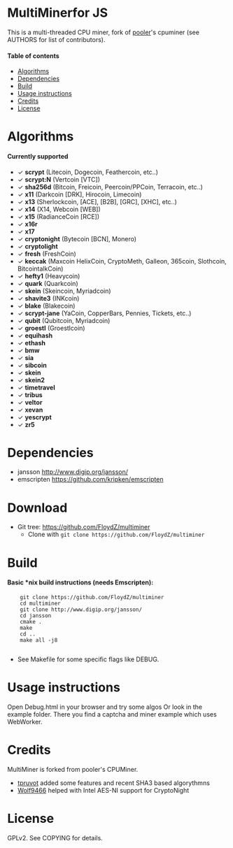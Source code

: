 MultiMinerfor JS
================
This is a multi-threaded CPU miner,
fork of [pooler](//github.com/pooler)'s cpuminer (see AUTHORS for list of contributors).

#### Table of contents

* [Algorithms](#algorithms)
* [Dependencies](#dependencies)
* [Build](#build)
* [Usage instructions](#usage-instructions)
* [Credits](#credits)
* [License](#license)

Algorithms
==========
#### Currently supported
 * ✓ __scrypt__ (Litecoin, Dogecoin, Feathercoin, etc..)
 * ✓ __scrypt:N__ (Vertcoin [VTC])
 * ✓ __sha256d__ (Bitcoin, Freicoin, Peercoin/PPCoin, Terracoin, etc..)
 * ✓ __x11__ (Darkcoin [DRK], Hirocoin, Limecoin)
 * ✓ __x13__ (Sherlockcoin, [ACE], [B2B], [GRC], [XHC], etc..)
 * ✓ __x14__ (X14, Webcoin [WEB])
 * ✓ __x15__ (RadianceCoin [RCE])
 * ✓ __x16r__ 
 * ✓ __x17__ 
 * ✓ __cryptonight__ (Bytecoin [BCN], Monero)
 * ✓ __cryptolight__ 
 * ✓ __fresh__ (FreshCoin)
 * ✓ __keccak__ (Maxcoin  HelixCoin, CryptoMeth, Galleon, 365coin, Slothcoin, BitcointalkCoin)
 * ✓ __hefty1__ (Heavycoin)
 * ✓ __quark__ (Quarkcoin)
 * ✓ __skein__ (Skeincoin, Myriadcoin)
 * ✓ __shavite3__ (INKcoin)
 * ✓ __blake__ (Blakecoin)
 * ✓ __scrypt-jane__ (YaCoin, CopperBars, Pennies, Tickets, etc..)
 * ✓ __qubit__ (Qubitcoin, Myriadcoin)
 * ✓ __groestl__ (Groestlcoin)
 * ✓ __equihash__ 
 * ✓ __ethash__
 * ✓ __bmw__
 * ✓ __sia__
 * ✓ __sibcoin__
 * ✓ __skein__
 * ✓ __skein2__
 * ✓ __timetravel__
 * ✓ __tribus__
 * ✓ __veltor__ 
 * ✓ __xevan__   
 * ✓ __yescrypt__
 * ✓ __zr5__
 
Dependencies
============
* jansson			http://www.digip.org/jansson/ 
* emscripten		https://github.com/kripken/emscripten

Download
========
* Git tree:   https://github.com/FloydZ/multiminer
  * Clone with `git clone https://github.com/FloydZ/multiminer`

Build
=====

#### Basic *nix build instructions (needs Emscripten):
```
	git clone https://github.com/FloydZ/multiminer
	cd multiminer
	git clone http://www.digip.org/jansson/ 
	cd jansson 
	cmake .
	make 
	cd ..
	make all -j8
	
```
 * See Makefile for some specific flags like DEBUG.

Usage instructions
==================
Open Debug.html in your browser and try some algos
Or look in the example folder. There you find a captcha and miner example which uses WebWorker. 

Credits
=======
MultiMiner is forked from pooler's CPUMiner.
* [tpruvot](https://github.com/tpruvot) added some features and recent SHA3 based algorythmns
* [Wolf9466](https://github.com/wolf9466) helped with Intel AES-NI support for CryptoNight

License
=======
GPLv2.  See COPYING for details.
